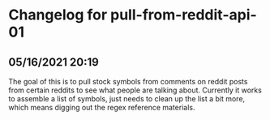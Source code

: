 # Changelog for pull-from-reddit-api-01

## 05/16/2021 20:19
The goal of this is to pull stock symbols from comments on reddit posts from certain reddits to see what people are talking about. Currently it works to assemble a list of symbols, just needs to clean up the list a bit more, which means digging out the regex reference materials.